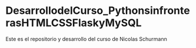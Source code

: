 # DesarrollodelCurso_PythonsinfronterasHTMLCSSFlaskyMySQL
Este es el repositorio y  desarrollo del curso de Nicolas Schurmann
